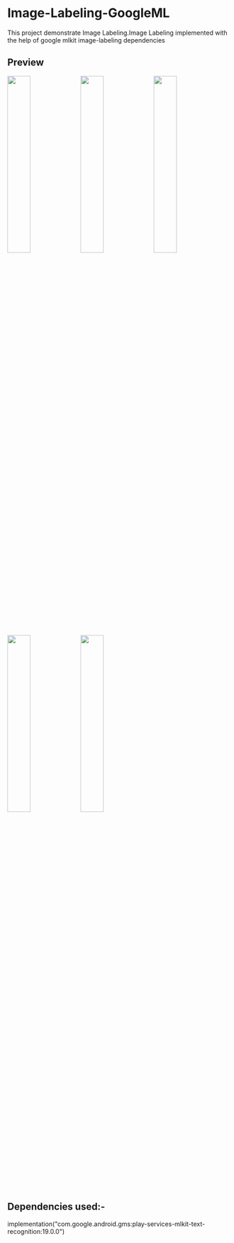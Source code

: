 # Image-Labeling-GoogleML

This project demonstrate Image Labeling.Image Labeling implemented with the help of google mlkit image-labeling dependencies

## Preview
<p float="left">
  <img src="https://github.com/roydebasish/Recognize-Text-In-Images-With-Google-ML/assets/61463380/78ef9cff-80e4-4c86-aa22-76ef31217084" width="32%" />
  <img src="https://github.com/roydebasish/Recognize-Text-In-Images-With-Google-ML/assets/61463380/c22feb31-a761-4516-ab44-624a1afa755a" width="32%" /> 
  <img src="https://github.com/roydebasish/Recognize-Text-In-Images-With-Google-ML/assets/61463380/8901e7de-3317-40b7-8066-4f025819796b" width="32%" />
</p>
<p float="left">
  <img src="https://github.com/roydebasish/Recognize-Text-In-Images-With-Google-ML/assets/61463380/2ff7ddb5-dfd1-46ed-a3fe-2ce4b8710e07" width="32%" /> 
  <img src="https://github.com/roydebasish/Recognize-Text-In-Images-With-Google-ML/assets/61463380/5951e04e-53a1-430d-82a8-27d2a9dd3063" width="32%" />
</p>


## Dependencies used:-
  implementation("com.google.android.gms:play-services-mlkit-text-recognition:19.0.0")
